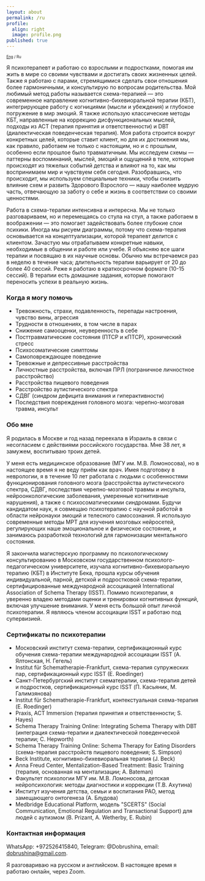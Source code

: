 ```yaml
---
layout: about
permalink: /ru
profile:
  align: right
  image: profile.png
published: true
---
```


<sub><sub>[Eng](index.md) / Ru</sub></sub>


Я психотерапевт и работаю со взрослыми и подростками, помогая им жить в мире со своими чувствами и достигать своих жизненных целей. Также я работаю с парами, стремящимися сделать свои отношения более гармоничными, и консультирую по вопросам родительства. Мой любимый метод работы называется схема-терапией&nbsp;— это современное направление когнитивно-бихевиоральной терапии (КБТ), интегрирующее работу с когнициями (мысли и убеждения) и глубокое погружение в мир эмоций. Я также использую классические методы КБТ, направленные на коррекцию дисфункциональных мыслей, подходы из ACT (терапия принятия и ответственности) и DBT (диалектическая поведенческая терапия). Моя работа строится вокруг конкретных целей, которые ставит клиент, но для их достижения мы, как правило, работаем не только с настоящим, но и с прошлым, особенно если прошлое было травматичным. Мы исследуем схемы&nbsp;— паттерны воспоминаний,  мыслей, эмоций и ощущений в теле, которые происходят из тяжелых событий детства и влияют на то, как мы воспринимаем мир и чувствуем себя сегодня. Разобравшись, что происходит, мы используем специальные техники, чтобы снизить влияние схем и развить Здорового Взрослого&nbsp;— нашу наиболее мудрую часть, отвечающую за заботу о себе и жизнь в соответствии со своими ценностями.

Работа в схема-терапии интенсивна и интересна. Мы не только разговариваем, но и перемещаясь со стула на стул, а также работаем в воображении&nbsp;— это помогает задействовать более глубокие слои психики. Иногда мы рисуем диаграммы, потому что схема-терапия основывается на концептуализации, которой терапевт делится с клиентом. Зачастую мы отрабатываем конкретные навыки, необходимые в общении и работе или учебе. Я объясняю все шаги терапии и посвящаю в их научные основы.  Обычно мы встречаемся раз в неделю в течение часа; длительность терапии варьирует от 20 до более 40 сессий. Реже я работаю в краткосрочном формате (10-15 сессий). В терапии есть домашние задания, которые помогают переносить успехи в реальную жизнь. 

### Когда я могу помочь
- Тревожность, страхи, подавленность, перепады настроения, чувство вины, агрессия
- Трудности в отношениях, в том числе в парах
- Снижение самооценки, неуверенность в себе
- Посттравматические состояния (ПТСР и кПТСР), хронический стресс
- Психосоматические симптомы
- Самоповреждающее поведение
- Тревожные и депрессивные расстройства
- Личностные расстройства, включая ПРЛ (пограничное личностное расстройство)
- Расстройства пищевого поведения
- Расстройство аутистического спектра
- СДВГ (синдром дефицита внимания и гиперактивности)
- Последствия повреждения головного мозга: черепно-мозговая травма, инсульт

### Обо мне
Я родилась в Москве и год назад переехала в Израиль в связи с несогласием с действиями российского государства. Мне 38 лет, я замужем, воспитываю троих детей.

У меня есть медицинское образование (МГУ им. М.В. Ломоносова), но в настоящее время я не веду приём как врач. Имея подготовку в неврологии, я в течение 10 лет работала с людьми с особенностями функционирования головного мозга (расстройства аутистического спектра, СДВГ, последствия черепно-мозговой травмы и инсульта, нейроонкологические заболевания, умеренные когнитивные нарушения), а также с психосоматическими синдромами. Будучи кандидатом наук, я совмещаю психотерапию с научной работой в области нейронауки эмоций и телесного самосознания. Я использую современные методы МРТ для изучения мозговых нейросетей, регулирующих наше эмоциональное и физическое состояние, и занимаюсь разработкой технологий для гармонизации ментального состояния.

Я закончила магистерскую программу по психологическому консультированию в Московском государственном психолого-педагогическом университете, изучала когнитивно-бихевиоральную терапию (КБТ) в Институте Бека, прошла курсы обучения индивидуальной, парной, детской и подростковой схема-терапии, сертифицированные международной ассоциацией International Association of Schema Therapy (ISST). Помимо психотерапии, я уверенно владею методами оценки и тренировки когнитивных функций, включая улучшение внимания. У меня есть большой опыт личной психотерапии. Я являюсь членом ассоциации ISST и работаю под супервизией.

### Сертификаты по психотерапии
- Московский институт схема-терапии, сертификационный курс обучения схема-терапии международной ассоциации ISST (А. Ялтонская, Н. Гегель)
- Institut für Schematherapie-Frankfurt, схема-терапия супружеских пар, сертификационный курс ISST (E. Roedinger)
- Санкт-Петербургский институт схематерапии, схема-терапия детей и подростков, cертификационный курс ISST (П. Касьяник, М. Галимзянова)
- Institut für Schematherapie-Frankfurt, контекстуальная схема-терапия (E. Roedinger)
- Praxis, ACT Immersion (терапия принятия и ответственности; S. Hayes)
- Schema Therapy Training Online: Integrating Schema Therapy with DBT (интеграция схема-терапии и диалектической поведенческой терапии; C. Hepworth)
- Schema Therapy Training Online: Schema Therapy for Eating Disorders (схема-терапия расстройств пищевого поведения; S. Simpson)
- Beck Institute, когнитивно-бихевиоральная терапия (J. Beck)
- Anna Freud Center, Mentalization-Based Treatment: Basic Training (терапия, основанная на ментализации; A. Bateman)
- Факультет психологии МГУ им. М.В. Ломоносова, детская нейропсихология: методы диагностики и коррекции (Т.В. Ахутина)
- Институт изучения детства, семьи и воспитания РАО, метод замещающего онтогенеза (А. Блудова)
- Medbridge Educational Platform, модель "SCERTS" (Social Communication, Emotional Regulation and Transactional Support) для людей с аутизмом (B. Prizant, A. Wetherby, E. Rubin)

### Контактная информация
WhatsApp: +972526415840, Telegram: @Dobrushina, email: [dobrushina@gmail.com](mailto:dobrushina@gmail.com).

Я разговариваю на русском и английском. В настоящее время я работаю онлайн, через Zoom.